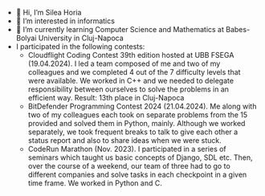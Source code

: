 - 👋 Hi, I’m Silea Horia
- 👀 I’m interested in informatics
- 🌱 I’m currently learning Computer Science and Mathematics at Babes-Bolyai University in Cluj-Napoca
- I participated in the following contests:
  - Cloudflight Coding Contest 39th edition hosted at UBB FSEGA (19.04.2024). I led a team composed of me and two of my colleagues and we completed 4 out of the 7 difficulty levels that were available. We worked in C++ and we needed to delegate responsibility between ourselves to solve the problems in an efficient way. Result: 13th place in Cluj-Napoca
  - BitDefender Programming Contest 2024 (21.04.2024). Me along with two of my colleagues each took on separate problems from the 15 provided and solved them in Python, mainly. Although we worked separately, we took frequent breaks to talk to give each other a status report and also to share ideas when we were stuck.
  - CodeRun Marathon (Nov. 2023). I participated in a series of seminars which taught us basic concepts of Django, SDL etc. Then, over the course of a weekend, our team of three had to go to different companies and solve tasks in each checkpoint in a given time frame. We worked in Python and C.
<!---
916-Silea-Horia/916-Silea-Horia is a ✨ special ✨ repository because its `README.md` (this file) appears on your GitHub profile.
You can click the Preview link to take a look at your changes.
--->
